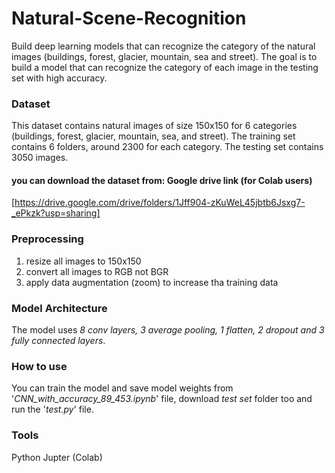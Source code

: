 # Natural-Scene-Recognition
Build deep learning models that can recognize the category of the natural images (buildings, forest, glacier, mountain, sea and street). The goal is to build a model that can recognize the category of each image in the testing set with high accuracy.

### Dataset
This dataset contains natural images of size 150x150 for 6 categories (buildings, forest, glacier, mountain, sea, and street). The training set contains 6 folders, around 2300 for each category. The testing set contains 3050 images.
#### you can download the dataset from: Google drive link (for Colab users)
[https://drive.google.com/drive/folders/1Jff904-zKuWeL45jbtb6Jsxg7-_ePkzk?usp=sharing]

### Preprocessing
1. resize all images to 150x150
2. convert all images to RGB not BGR
3. apply data augmentation (zoom) to increase tha training data

### Model Architecture
The model uses *8 conv layers, 3 average pooling, 1 flatten, 2 dropout and 3 fully connected layers*.

### How to use
You can train the model and save model weights from '*CNN_with_accuracy_89_453.ipynb*' file, download *test set* folder too and run the '*test.py*' file.

### Tools
Python Jupter (Colab)
